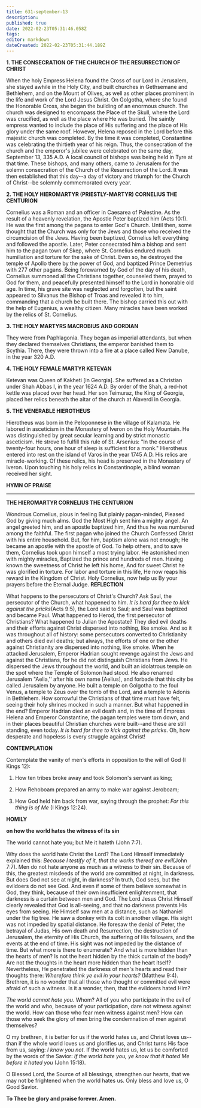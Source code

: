 ```yaml
---
title: 631-september-13
description: 
published: true
date: 2022-02-23T05:31:46.058Z
tags: 
editor: markdown
dateCreated: 2022-02-23T05:31:44.189Z
---
```



**1. THE CONSECRATION OF THE CHURCH OF THE RESURRECTION OF CHRIST**

When the holy Empress Helena found the Cross of our Lord in Jerusalem, she stayed awhile in the Holy City, and built churches in Gethsemane and Bethlehem, and on the Mount of Olives, as well as other places prominent in the life and work of the Lord Jesus Christ. On Golgotha, where she found the Honorable Cross, she began the building of an enormous church. The church was designed to encompass the Place of the Skull, where the Lord was crucified, as well as the place where He was buried. The saintly empress wanted to include the place of His suffering and the place of His glory under the same roof. However, Helena reposed in the Lord before this majestic church was completed. By the time it was completed, Constantine was celebrating the thirtieth year of his reign. Thus, the consecration of the church and the emperor's jubilee were celebrated on the same day, September 13, 335 A.D. A local council of bishops was being held in Tyre at that time. These bishops, and many others, came to Jerusalem for the solemn consecration of the Church of the Resurrection of the Lord. It was then established that this day--a day of victory and triumph for the Church of Christ--be solemnly commemorated every year.

**2. THE HOLY HIEROMARTYR (PRIESTLY-MARTYR) CORNELIUS THE CENTURION**

Cornelius was a Roman and an officer in Caesarea of Palestine. As the result of a heavenly revelation, the Apostle Peter baptized him (Acts 10:1). He was the first among the pagans to enter God's Church. Until then, some thought that the Church was only for the Jews and those who received the circumcision of the Jews. Having been baptized, Cornelius left everything and followed the apostle. Later, Peter consecrated him a bishop and sent him to the pagan town of Skep, where St. Cornelius endured much humiliation and torture for the sake of Christ. Even so, he destroyed the temple of Apollo there by the power of God, and baptized Prince Demetrius with 277 other pagans. Being forewarned by God of the day of his death, Cornelius summoned all the Christians together, counseled them, prayed to God for them, and peacefully presented himself to the Lord in honorable old age. In time, his grave site was neglected and forgotten, but the saint appeared to Silvanus the Bishop of Troas and revealed it to him, commanding that a church be built there. The bishop carried this out with the help of Eugenius, a wealthy citizen. Many miracles have been worked by the relics of St. Cornelius.

**3. THE HOLY MARTYRS MACROBIUS AND GORDIAN**

They were from Paphlagonia. They began as imperial attendants, but when they declared themselves Christians, the emperor banished them to Scythia. There, they were thrown into a fire at a place called New Danube, in the year 320 A.D.

**4. THE HOLY FEMALE MARTYR KETEVAN**

Ketevan was Queen of Kakheti [in Georgia]. She suffered as a Christian under Shah Abbas I, in the year 1624 A.D. By order of the Shah, a red-hot kettle was placed over her head. Her son Teimuraz, the King of Georgia, placed her relics beneath the altar of the church at Alaverdi in Georgia.

**5. THE VENERABLE HIEROTHEUS**

Hierotheus was born in the Peloponnese in the village of Kalamata. He labored in asceticism in the Monastery of Iveron on the Holy Mountain. He was distinguished by great secular learning and by strict monastic asceticism. He strove to fulfill this rule of St. Arsenius: "In the course of twenty-four hours, one hour of sleep is sufficient for a monk." Hierotheus entered into rest on the island of Varos in the year 1745 A.D. His relics are miracle-working. Of these relics, his head is preserved in the Monastery of Iveron. Upon touching his holy relics in Constantinople, a blind woman received her sight.


**HYMN OF PRAISE**
****
**THE HIEROMARTYR CORNELIUS THE CENTURION**

Wondrous Cornelius, pious in feeling
But plainly pagan-minded,
Pleased God by giving much alms.
God the Most High sent him a mighty angel.
An angel greeted him, and an apostle baptized him,
And thus he was numbered among the faithful.
The first pagan who joined the Church
Confessed Christ with his entire household.
But, for him, baptism alone was not enough;
He became an apostle with the apostle of God.
To help others, and to save them,
Cornelius took upon himself a most trying labor.
He astonished men with mighty miracles,
Baptized the prince and hundreds of men.
Having known the sweetness of Christ he left his home,
And for sweet Christ he was glorified in torture.
For labor and torture in this life,
He now reaps his reward in the Kingdom of Christ.
Holy Cornelius, now help us
By your prayers before the Eternal Judge.
**REFLECTION**


What happens to the persecutors of Christ's Church? Ask Saul, the persecutor of the Church, what happened to him. *It is hard for thee to kick against the pricks*(Acts 9:5), the Lord said to Saul; and Saul was baptized and became Paul. What happened to Herod, the first persecutor of Christians? What happened to Julian the Apostate? They died evil deaths and their efforts against Christ dispersed into nothing, like smoke. And so it was throughout all of history: some persecutors converted to Christianity and others died evil deaths; but always, the efforts of one or the other against Christianity are dispersed into nothing, like smoke. When he attacked Jerusalem, Emperor Hadrian sought revenge against the Jews and against the Christians, for he did not distinguish Christians from Jews. He dispersed the Jews throughout the world, and built an idolatrous temple on the spot where the Temple of Solomon had stood. He also renamed Jerusalem "Aelia,'' after his own name [Aelius], and forbade that this city be called Jerusalem by anyone. He built a temple on Golgotha to the foul Venus, a temple to Zeus over the tomb of the Lord, and a temple to Adonis in Bethlehem. How sorrowful the Christians of that time must have felt, seeing their holy shrines mocked in such a manner. But what happened in the end? Emperor Hadrian died an evil death and, in the time of Empress Helena and Emperor Constantine, the pagan temples were torn down, and in their places beautiful Christian churches were built--and these are still standing, even today. *It is hard for thee to kick against the pricks*. Oh, how desperate and hopeless is every struggle against Christ!



**CONTEMPLATION**


Contemplate the vanity of men's efforts in opposition to the will of God (I Kings 12):

1.  How ten tribes broke away and took Solomon's servant as king;

1.  How Rehoboam prepared an army to make war against Jeroboam;

1.  How God held him back from war, saying through the prophet: *For this thing is of Me* (I Kings 12:24).



**HOMILY**


**on how the world hates the witness of its sin**

The world cannot hate you; but Me it hateth (John 7:7).

Why does the world hate Christ the Lord? The Lord Himself immediately explained this: *Because I testify of it, that the works thereof are evil*(John 7:7). Men do not hate anyone as much as a witness to their sin. Because of this, the greatest misdeeds of the world are committed at night, in darkness. But does God not see at night, in darkness? In truth, God sees, but the evildoers do not see God. And even if some of them believe somewhat in God, they think, because of their own insufficient enlightenment, that darkness is a curtain between men and God. The Lord Jesus Christ Himself clearly revealed that God is all-seeing, and that no darkness prevents His eyes from seeing. He Himself saw men at a distance, such as Nathaniel under the fig tree. He saw a donkey with its colt in another village. His sight was not impeded by spatial distance. He foresaw the denial of Peter, the betrayal of Judas, His own death and Resurrection, the destruction of Jerusalem, the eternity of His Church, the suffering of His followers, and the events at the end of time. His sight was not impeded by the distance of time. But what more is there to enumerate? And what is more hidden than the hearts of men? Is not the heart hidden by the thick curtain of the body? Are not the thoughts in the heart more hidden than the heart itself? Nevertheless, He penetrated the darkness of men's hearts and read their thoughts there: *Wherefore think ye evil in your hearts?* (Matthew 9:4). Brethren, it is no wonder that all those who thought or committed evil were afraid of such a witness. Is it a wonder, then, that the evildoers hated Him?

*The world cannot hate you*. Whom? All of you who participate in the evil of the world and who, because of your participation, dare not witness against the world. How can those who fear men witness against men? How can those who seek the glory of men bring the condemnation of men against themselves?

O my brethren, it is better for us if the world hates us, and Christ loves us--than if the whole world loves us and glorifies us, and Christ turns His face from us, saying: *I know you not*. If the world hates us, let us be comforted by the words of the Savior: *If the world hate you, ye know that it hated Me before it hated you* (John 15:18).

O Blessed Lord, the Source of all blessings, strengthen our hearts, that we may not be frightened when the world hates us. Only bless and love us, O Good Savior.

**To Thee be glory and praise forever. Amen.**
